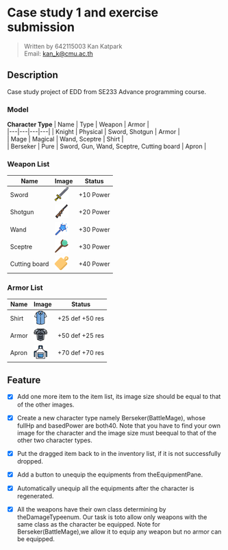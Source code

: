 # Case study 1 and exercise submission  
> Written by 642115003 Kan Katpark  
> Email: kan_k@cmu.ac.th  
  
## Description
Case study project of EDD from SE233 Advance programming course.  

### Model
**Character Type**
| Name | Type  |  Weapon | Armor  |  
|---|---|---|---|
| Knight  | Physical  |  Sword, Shotgun |  Armor |   
| Mage  | Magical  |  Wand, Sceptre |  Shirt |   
| Berseker  |  Pure | Sword, Gun, Wand, Sceptre, Cutting board  | Apron   |   

### Weapon List  
 Name | Image  |  Status | 
|---|---|---|
| Sword |  ![sword img](./src/main/resources/se233/chapter1/introtorpg/assets/sword.png) | +10 Power |
| Shotgun | ![shotgun img](./src/main/resources/se233/chapter1/introtorpg/assets/shotgun.png) | +20 Power|
| Wand | ![wand img](./src/main/resources/se233/chapter1/introtorpg/assets/wand.png) | +30 Power|
| Sceptre | ![sceptre img](./src/main/resources/se233/chapter1/introtorpg/assets/sceptre.png) | +30 Power|
| Cutting board | ![cutting_board img](./src/main/resources/se233/chapter1/introtorpg/assets/cutting_board.png) | +40 Power|  

### Armor List  
 Name | Image  |  Status | 
|---|---|---|
| Shirt |  ![Shirt img](./src/main/resources/se233/chapter1/introtorpg/assets/shirt.png) | +25 def +50 res |
| Armor |  ![Armor img](./src/main/resources/se233/chapter1/introtorpg/assets/armor.png) | +50 def +25 res |
| Apron |  ![Apron img](./src/main/resources/se233/chapter1/introtorpg/assets/apron.png) | +70 def +70 res |  

## Feature  
- [x] Add one more item to the item list, its image size should be equal to that of the other images.  

- [x] Create a new character type namely Berseker(BattleMage), whose fullHp and basedPower are both40. Note that you have to find your own image for the character and the image size must beequal to that of the other two character types.  

- [x] Put the dragged item back to in the inventory list, if it is not successfully dropped.  

- [x] Add a button to unequip the equipments from theEquipmentPane.  

- [x] Automatically unequip all the equipments after the character is regenerated.  

- [x] All the weapons have their own class determining by theDamageTypeenum. Our task is toto allow only weapons with the same class as the character be equipped. Note for Berseker(BattleMage),we allow it to equip any weapon but no armor can be equipped.


